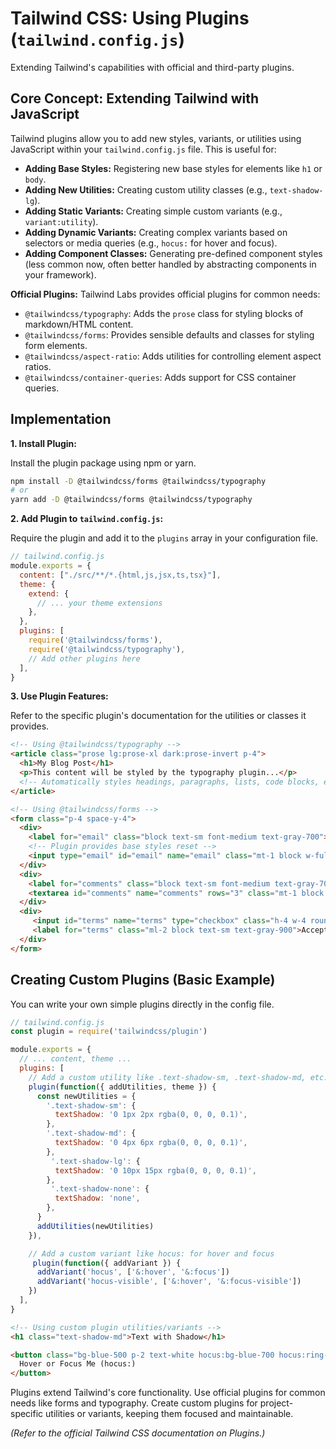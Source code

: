 # Tailwind CSS: Using Plugins (`tailwind.config.js`)

Extending Tailwind's capabilities with official and third-party plugins.

## Core Concept: Extending Tailwind with JavaScript

Tailwind plugins allow you to add new styles, variants, or utilities using JavaScript within your `tailwind.config.js` file. This is useful for:

*   **Adding Base Styles:** Registering new base styles for elements like `h1` or `body`.
*   **Adding New Utilities:** Creating custom utility classes (e.g., `text-shadow-lg`).
*   **Adding Static Variants:** Creating simple custom variants (e.g., `variant:utility`).
*   **Adding Dynamic Variants:** Creating complex variants based on selectors or media queries (e.g., `hocus:` for hover and focus).
*   **Adding Component Classes:** Generating pre-defined component styles (less common now, often better handled by abstracting components in your framework).

**Official Plugins:** Tailwind Labs provides official plugins for common needs:

*   `@tailwindcss/typography`: Adds the `prose` class for styling blocks of markdown/HTML content.
*   `@tailwindcss/forms`: Provides sensible defaults and classes for styling form elements.
*   `@tailwindcss/aspect-ratio`: Adds utilities for controlling element aspect ratios.
*   `@tailwindcss/container-queries`: Adds support for CSS container queries.

## Implementation

**1. Install Plugin:**

Install the plugin package using npm or yarn.

```bash
npm install -D @tailwindcss/forms @tailwindcss/typography
# or
yarn add -D @tailwindcss/forms @tailwindcss/typography
```

**2. Add Plugin to `tailwind.config.js`:**

Require the plugin and add it to the `plugins` array in your configuration file.

```javascript
// tailwind.config.js
module.exports = {
  content: ["./src/**/*.{html,js,jsx,ts,tsx}"],
  theme: {
    extend: {
      // ... your theme extensions
    },
  },
  plugins: [
    require('@tailwindcss/forms'),
    require('@tailwindcss/typography'),
    // Add other plugins here
  ],
}
```

**3. Use Plugin Features:**

Refer to the specific plugin's documentation for the utilities or classes it provides.

```html
<!-- Using @tailwindcss/typography -->
<article class="prose lg:prose-xl dark:prose-invert p-4">
  <h1>My Blog Post</h1>
  <p>This content will be styled by the typography plugin...</p>
  <!-- Automatically styles headings, paragraphs, lists, code blocks, etc. -->
</article>

<!-- Using @tailwindcss/forms -->
<form class="p-4 space-y-4">
  <div>
    <label for="email" class="block text-sm font-medium text-gray-700">Email</label>
    <!-- Plugin provides base styles reset -->
    <input type="email" id="email" name="email" class="mt-1 block w-full rounded-md border-gray-300 shadow-sm focus:border-indigo-500 focus:ring-indigo-500 sm:text-sm">
  </div>
  <div>
    <label for="comments" class="block text-sm font-medium text-gray-700">Comments</label>
    <textarea id="comments" name="comments" rows="3" class="mt-1 block w-full rounded-md border-gray-300 shadow-sm focus:border-indigo-500 focus:ring-indigo-500 sm:text-sm"></textarea>
  </div>
  <div>
     <input id="terms" name="terms" type="checkbox" class="h-4 w-4 rounded border-gray-300 text-indigo-600 focus:ring-indigo-500">
     <label for="terms" class="ml-2 block text-sm text-gray-900">Accept terms</label>
  </div>
</form>
```

## Creating Custom Plugins (Basic Example)

You can write your own simple plugins directly in the config file.

```javascript
// tailwind.config.js
const plugin = require('tailwindcss/plugin')

module.exports = {
  // ... content, theme ...
  plugins: [
    // Add a custom utility like .text-shadow-sm, .text-shadow-md, etc.
    plugin(function({ addUtilities, theme }) {
      const newUtilities = {
        '.text-shadow-sm': {
          textShadow: '0 1px 2px rgba(0, 0, 0, 0.1)',
        },
        '.text-shadow-md': {
          textShadow: '0 4px 6px rgba(0, 0, 0, 0.1)',
        },
         '.text-shadow-lg': {
          textShadow: '0 10px 15px rgba(0, 0, 0, 0.1)',
        },
         '.text-shadow-none': {
          textShadow: 'none',
        },
      }
      addUtilities(newUtilities)
    }),

    // Add a custom variant like hocus: for hover and focus
     plugin(function({ addVariant }) {
      addVariant('hocus', ['&:hover', '&:focus'])
      addVariant('hocus-visible', ['&:hover', '&:focus-visible'])
    })
  ],
}
```

```html
<!-- Using custom plugin utilities/variants -->
<h1 class="text-shadow-md">Text with Shadow</h1>

<button class="bg-blue-500 p-2 text-white hocus:bg-blue-700 hocus:ring-2">
  Hover or Focus Me (hocus:)
</button>
```

Plugins extend Tailwind's core functionality. Use official plugins for common needs like forms and typography. Create custom plugins for project-specific utilities or variants, keeping them focused and maintainable.

*(Refer to the official Tailwind CSS documentation on Plugins.)*